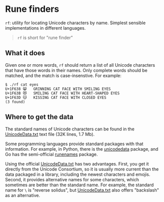 # Rune finders

`rf`: utility for locating Unicode characters by name. Simplest sensible implementations in different languages.

> `rf` is short for "rune finder"

## What it does

Given one or more words, `rf` should return a list of all Unicode characters that have those words in their names. Only complete words should be matched, and the match is case-insenstive. For example:

```
$ ./rf cat eyes
U+1F638	😸	GRINNING CAT FACE WITH SMILING EYES
U+1F63B	😻	SMILING CAT FACE WITH HEART-SHAPED EYES
U+1F63D	😽	KISSING CAT FACE WITH CLOSED EYES
(3 found)
```

## Where to get the data

The standard names of Unicode characters can be found in the [UnicodeData.txt](http://www.unicode.org/Public/UNIDATA/UnicodeData.txt) text file (32K lines, 1.7 Mb).

Some programming languages provide standard packages with that information. For example, in Python, there is the [unicodedata](https://docs.python.org/3/library/unicodedata.html) package, and Go has the semi-official [runenames](https://godoc.org/golang.org/x/text/unicode/runenames) package.

Using the official [UnicodeData.txt](http://www.unicode.org/Public/UNIDATA/UnicodeData.txt) has two advantages. First, you get it directly from the Unicode Consortium, so it is usually more current than the data packaged in a library, including the newest characters and emojis. Second, it provides alternative names for some characters, which sometimes are better than the standard name. For example, the standard name for `\` is "reverse solidus", but [UnicodeData.txt](http://www.unicode.org/Public/UNIDATA/UnicodeData.txt) also offers "backslash" as an alternative.
